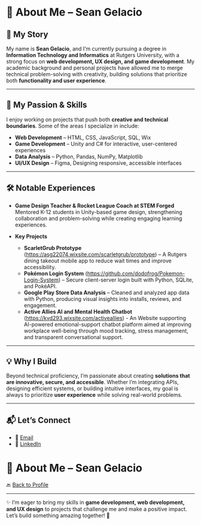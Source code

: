 # 👋 About Me – Sean Gelacio  

## 📖 My Story  
My name is **Sean Gelacio**, and I’m currently pursuing a degree in **Information Technology and Informatics** at Rutgers University, with a strong focus on **web development, UX design, and game development**. My academic background and personal projects have allowed me to merge technical problem-solving with creativity, building solutions that prioritize both **functionality and user experience**.  

---

## 🎯 My Passion & Skills  
I enjoy working on projects that push both **creative and technical boundaries**. Some of the areas I specialize in include:  
- **Web Development** – HTML, CSS, JavaScript, SQL, Wix
- **Game Development** – Unity and C# for interactive, user-centered experiences  
- **Data Analysis** – Python, Pandas, NumPy, Matplotlib  
- **UI/UX Design** – Figma, Designing responsive, accessible interfaces  

---

## 🛠️ Notable Experiences  
- **Game Design Teacher & Rocket League Coach at STEM Forged**  
  Mentored K-12 students in Unity-based game design, strengthening collaboration and problem-solving while creating engaging learning experiences.  

- **Key Projects**  
  - **ScarletGrub Prototype** (https://asg22074.wixsite.com/scarletgrub/prototype) – A Rutgers dining takeout mobile app to reduce wait times and improve accessibility.  
  - **Pokémon Login System** (https://github.com/dodofrog/Pokemon-Login-System) – Secure client-server login built with Python, SQLite, and PokéAPI.  
  - **Google Play Store Data Analysis** – Cleaned and analyzed app data with Python, producing visual insights into installs, reviews, and engagement.
  - **Active Allies AI and Mental Health Chatbot** (https://kvd293.wixsite.com/activeallies) - An Website supporting AI-powered emotional-support chatbot platform aimed at improving workplace well-being through mood tracking, stress management, and transparent conversational support. 

---

## 💡 Why I Build  
Beyond technical proficiency, I’m passionate about creating **solutions that are innovative, secure, and accessible**. Whether I’m integrating APIs, designing efficient systems, or building intuitive interfaces, my goal is always to prioritize **user experience** while solving real-world problems.  

---

## 📬 Let’s Connect  
- 📧 [Email](mailto:seanbarry0820@gmail.com)  
- 💼 [LinkedIn](https://www.linkedin.com/in/sean-gelacio-219186218/)


# 👋 About Me – Sean Gelacio  

🔙 [Back to Profile](./README.md)  


---

✨ I’m eager to bring my skills in **game development, web development, and UX design** to projects that challenge me and make a positive impact. Let’s build something amazing together! 🚀
